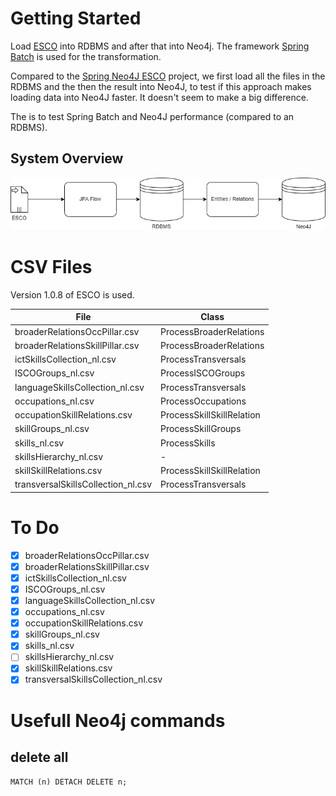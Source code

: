 # Getting Started

Load [ESCO](https://ec.europa.eu/esco/portal/) into RDBMS and after that into Neo4j.
The framework [Spring Batch](https://spring.io/projects/spring-batch) is used for the transformation. 

Compared to the [Spring Neo4J ESCO](https://github.com/markwigmans/spring-neo4j-esco) project, 
we first load all the files in the RDBMS and the then the result into Neo4J, to test if this approach 
makes loading data into Neo4J faster. It doesn't seem to make a big difference.

The is to test Spring Batch and Neo4J performance (compared to an RDBMS).

## System Overview

![System Overview](system-overview.png)

# CSV Files

Version 1.0.8 of ESCO is used.

| File                               | Class                     |
|------------------------------------|---------------------------|
| broaderRelationsOccPillar.csv      | ProcessBroaderRelations   |
| broaderRelationsSkillPillar.csv    | ProcessBroaderRelations   |
| ictSkillsCollection_nl.csv         | ProcessTransversals       |
| ISCOGroups_nl.csv                  | ProcessISCOGroups         |
| languageSkillsCollection_nl.csv    | ProcessTransversals       |
| occupations_nl.csv                 | ProcessOccupations        |
| occupationSkillRelations.csv       | ProcessSkillSkillRelation |
| skillGroups_nl.csv                 | ProcessSkillGroups        |
| skills_nl.csv                      | ProcessSkills             |
| skillsHierarchy_nl.csv             | -                         |
| skillSkillRelations.csv            | ProcessSkillSkillRelation |
| transversalSkillsCollection_nl.csv | ProcessTransversals       |

# To Do

- [x] broaderRelationsOccPillar.csv
- [x] broaderRelationsSkillPillar.csv
- [x] ictSkillsCollection_nl.csv
- [x] ISCOGroups_nl.csv
- [x] languageSkillsCollection_nl.csv
- [x] occupations_nl.csv
- [x] occupationSkillRelations.csv
- [x] skillGroups_nl.csv
- [x] skills_nl.csv
- [ ] skillsHierarchy_nl.csv
- [x] skillSkillRelations.csv
- [x] transversalSkillsCollection_nl.csv

# Usefull Neo4j commands

## delete all

``MATCH (n) DETACH DELETE n;``